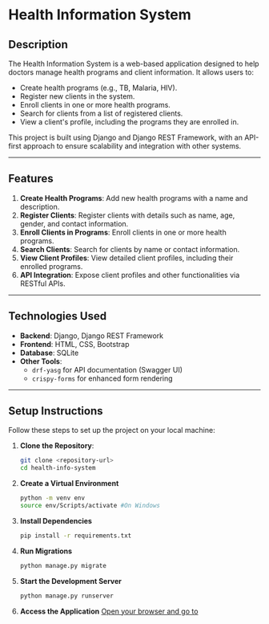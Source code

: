 # Health Information System

## Description
The Health Information System is a web-based application designed to help doctors manage health programs and client information. It allows users to:
- Create health programs (e.g., TB, Malaria, HIV).
- Register new clients in the system.
- Enroll clients in one or more health programs.
- Search for clients from a list of registered clients.
- View a client's profile, including the programs they are enrolled in.

This project is built using Django and Django REST Framework, with an API-first approach to ensure scalability and integration with other systems.

---

## Features
1. **Create Health Programs**: Add new health programs with a name and description.
2. **Register Clients**: Register clients with details such as name, age, gender, and contact information.
3. **Enroll Clients in Programs**: Enroll clients in one or more health programs.
4. **Search Clients**: Search for clients by name or contact information.
5. **View Client Profiles**: View detailed client profiles, including their enrolled programs.
6. **API Integration**: Expose client profiles and other functionalities via RESTful APIs.

---

## Technologies Used
- **Backend**: Django, Django REST Framework
- **Frontend**: HTML, CSS, Bootstrap
- **Database**: SQLite
- **Other Tools**: 
  - `drf-yasg` for API documentation (Swagger UI)
  - `crispy-forms` for enhanced form rendering

---

## Setup Instructions
Follow these steps to set up the project on your local machine:

1. **Clone the Repository**:
   ```bash
   git clone <repository-url>
   cd health-info-system

2. **Create a Virtual Environment**
   ```bash    
   python -m venv env
   source env/Scripts/activate #On Windows

3. **Install Dependencies**
   ```bash
   pip install -r requirements.txt

4. **Run Migrations** 
   ```bash
   python manage.py migrate

5. **Start the Development Server**
   ```bash
   python manage.py runserver

6. **Access the Application** 
   [Open your browser and go to](http://127.0.0.1:8000)          
     